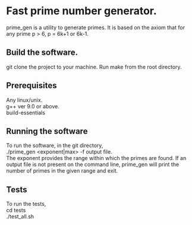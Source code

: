 # Fast prime number generator.

prime_gen is a utility to generate primes. It is based on the axiom that for any prime p > 6, p = 6k+1 or 6k-1.
## Build the software.
git clone the project to your machine. Run make from the root directory.
## Prerequisites
Any linux/unix.  
g++ ver 9.0 or above.  
build-essentials
## Running the software
To run the software, in the git directory,  
./prime_gen <exponent|max> -f output file.  
The exponent provides the range within which the primes are found. 
If an output file is not present on the command line, prime_gen will print the number of primes in the given range and exit.

## Tests
To run the tests,  
cd tests  
./test_all.sh

